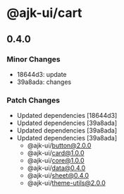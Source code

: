 # @ajk-ui/cart

## 0.4.0

### Minor Changes

- 18644d3: update
- 39a8ada: changes

### Patch Changes

- Updated dependencies [18644d3]
- Updated dependencies [39a8ada]
- Updated dependencies [39a8ada]
- Updated dependencies [39a8ada]
  - @ajk-ui/button@2.0.0
  - @ajk-ui/card@1.0.0
  - @ajk-ui/core@1.0.0
  - @ajk-ui/data@0.4.0
  - @ajk-ui/sheet@0.4.0
  - @ajk-ui/theme-utils@2.0.0
